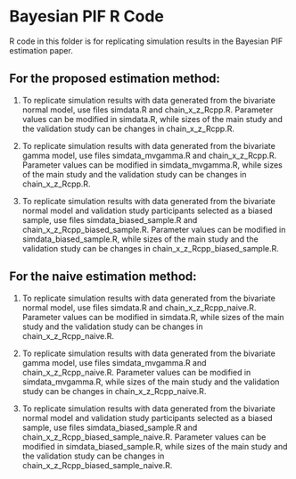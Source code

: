 # Bayesian PIF R Code

R code in this folder is for replicating simulation results in the Bayesian PIF estimation paper. 

## For the proposed estimation method:

1. To replicate simulation results with data generated from the bivariate normal model, use files simdata.R and chain_x_z_Rcpp.R. Parameter values can be modified in simdata.R, while sizes of the main study and the validation study can be changes in chain_x_z_Rcpp.R.

2. To replicate simulation results with data generated from the bivariate gamma model, use files simdata_mvgamma.R and chain_x_z_Rcpp.R. Parameter values can be modified in simdata_mvgamma.R, while sizes of the main study and the validation study can be changes in chain_x_z_Rcpp.R.

3. To replicate simulation results with data generated from the bivariate normal model and validation study participants selected as a biased sample, use files simdata_biased_sample.R and chain_x_z_Rcpp_biased_sample.R. Parameter values can be modified in simdata_biased_sample.R, while sizes of the main study and the validation study can be changes in chain_x_z_Rcpp_biased_sample.R.

## For the naive estimation method:

1. To replicate simulation results with data generated from the bivariate normal model, use files simdata.R and chain_x_z_Rcpp_naive.R. Parameter values can be modified in simdata.R, while sizes of the main study and the validation study can be changes in chain_x_z_Rcpp_naive.R.

2. To replicate simulation results with data generated from the bivariate gamma model, use files simdata_mvgamma.R and chain_x_z_Rcpp_naive.R. Parameter values can be modified in simdata_mvgamma.R, while sizes of the main study and the validation study can be changes in chain_x_z_Rcpp_naive.R.

3. To replicate simulation results with data generated from the bivariate normal model and validation study participants selected as a biased sample, use files simdata_biased_sample.R and chain_x_z_Rcpp_biased_sample_naive.R. Parameter values can be modified in simdata_biased_sample.R, while sizes of the main study and the validation study can be changes in chain_x_z_Rcpp_biased_sample_naive.R.
